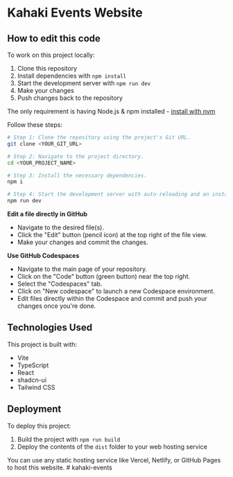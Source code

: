 # Kahaki Events Website

## How to edit this code

To work on this project locally:

1. Clone this repository
2. Install dependencies with `npm install`
3. Start the development server with `npm run dev`
4. Make your changes
5. Push changes back to the repository

The only requirement is having Node.js & npm installed - [install with nvm](https://github.com/nvm-sh/nvm#installing-and-updating)

Follow these steps:

```sh
# Step 1: Clone the repository using the project's Git URL.
git clone <YOUR_GIT_URL>

# Step 2: Navigate to the project directory.
cd <YOUR_PROJECT_NAME>

# Step 3: Install the necessary dependencies.
npm i

# Step 4: Start the development server with auto-reloading and an instant preview.
npm run dev
```

**Edit a file directly in GitHub**

- Navigate to the desired file(s).
- Click the "Edit" button (pencil icon) at the top right of the file view.
- Make your changes and commit the changes.

**Use GitHub Codespaces**

- Navigate to the main page of your repository.
- Click on the "Code" button (green button) near the top right.
- Select the "Codespaces" tab.
- Click on "New codespace" to launch a new Codespace environment.
- Edit files directly within the Codespace and commit and push your changes once you're done.

## Technologies Used

This project is built with:

- Vite
- TypeScript
- React
- shadcn-ui
- Tailwind CSS

## Deployment

To deploy this project:

1. Build the project with `npm run build`
2. Deploy the contents of the `dist` folder to your web hosting service

You can use any static hosting service like Vercel, Netlify, or GitHub Pages to host this website.
#   k a h a k i - e v e n t s  
 